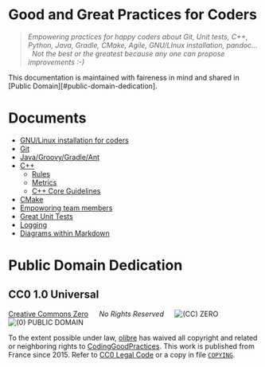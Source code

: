 Good and Great Practices for Coders
===================================

> *Empowering practices for happy coders about Git, Unit tests, C++, Python, Java, Gradle, CMake, Agile, GNU/LInux installation, pandoc... &nbsp; Not the best or the greatest because any one can propose improvements :-)*

This documentation is maintained with faireness in mind and shared in [Public Domain][#public-domain-dedication].


Documents
=========

* [GNU/Linux installation for coders](install)
* [Git](./git)
* [Java/Groovy/Gradle/Ant](./java)
* [C++](./cpp)
    * [Rules](cpp/rules.md)
    * [Metrics](cpp/lint.md)
    * [C++ Core Guidelines](cpp/cpp_core_guidelines.md)
* [CMake](./cmake)
* [Empoworing team members](team)
* [Great Unit Tests](./GUTs)
* [Logging](./log)
* [Diagrams within Markdown](./markdown)


Public Domain Dedication
========================
CC0 1.0 Universal
-----------------

[Creative Commons Zero] &emsp; *No Rights Reserved*  &emsp; ![(CC) ZERO] &nbsp; ![(0) PUBLIC DOMAIN]

[Creative Commons Zero]: https://creativecommons.org/publicdomain/zero/1.0/deed "CC0 summary for non-lawyers" 
[(CC) ZERO]:             https://licensebuttons.net/l/zero/1.0/80x15.png "Logo Creative Commons Zero (CC0) 1.0"
[(0) PUBLIC DOMAIN]:     https://licensebuttons.net/p/zero/1.0/80x15.png "Logo CC0 1.0 Public Domain"

To the extent possible under law, [olibre](mailto:olibre@Lmap.org) 
has waived all copyright and related or neighboring rights to [CodingGoodPractices]. 
This work is published from France since 2015.
Refer to [CC0 Legal Code] or a copy in file [`COPYING`].

[CC0 Legal Code]:      https://creativecommons.org/publicdomain/zero/1.0/legalcode "CC0 full legal text for lawyers"
[CodingGoodPractices]: https://github.com/olibre/CodingGoodPractices "CodingGoodPractices project hosted on GitHub" 
[`COPYING`]:           ./COPYING

